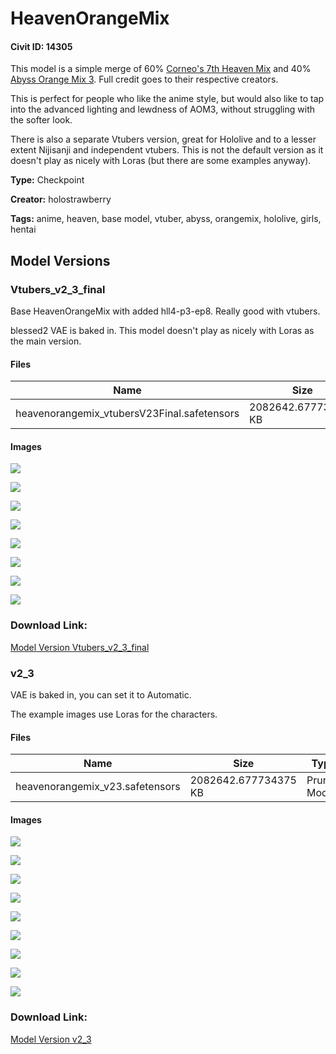 # HeavenOrangeMix

#### Civit ID: 14305

<p>This model is a simple merge of 60% <a target="_blank" rel="ugc" href="https://civitai.com/models/4669/corneos-7th-heaven-mix">Corneo's 7th Heaven Mix</a> and 40% <a target="_blank" rel="ugc" href="https://civitai.com/models/9942/abyssorangemix3-aom3">Abyss Orange Mix 3</a>. Full credit goes to their respective creators.</p><p>This is perfect for people who like the anime style, but would also like to tap into the advanced lighting and lewdness of AOM3, without struggling with the softer look.</p><p>There is also a separate Vtubers version, great for Hololive and to a lesser extent Nijisanji and independent vtubers. This is not the default version as it doesn't play as nicely with Loras (but there are some examples anyway).</p>

**Type:** Checkpoint

**Creator:** holostrawberry

**Tags:** anime, heaven, base model, vtuber, abyss, orangemix, hololive, girls, hentai

## Model Versions

### Vtubers_v2_3_final

<p>Base HeavenOrangeMix with added hll4-p3-ep8. Really good with vtubers.</p><p>blessed2 VAE is baked in. This model doesn't play as nicely with Loras as the main version.</p>

#### Files

| Name | Size | Type | Format | Download Url | AutoV1 | AutoV2 | SHA256 | CRC32 | BLAKE3 |
| --- | --- | --- | --- | --- | --- | --- | --- | --- | --- |
| heavenorangemix_vtubersV23Final.safetensors | 2082642.677734375 KB | Model | SafeTensor | https://civitai.com/api/download/models/55332 | F4D8697E | 865D0EF6E2 | 865D0EF6E244B7BADD1E53C5AC862705B659919869FC1D741C720FB16CC85769 | 8780505A | A4AEC6CD9A3F39BB2DF13C61022155F9E4D9A74CA35A6A0467AE9566C902000D |

#### Images

<p><img src="https://image.civitai.com/xG1nkqKTMzGDvpLrqFT7WA/9a5410be-628c-4105-2b37-b2b994692700/width=450/598943.jpeg" /></p>

<p><img src="https://image.civitai.com/xG1nkqKTMzGDvpLrqFT7WA/a3548c2c-d2dc-408a-1cc8-c7fce1423d00/width=450/598944.jpeg" /></p>

<p><img src="https://image.civitai.com/xG1nkqKTMzGDvpLrqFT7WA/4545c1fb-81e0-45cb-5b47-4cdf12ef6d00/width=450/598945.jpeg" /></p>

<p><img src="https://image.civitai.com/xG1nkqKTMzGDvpLrqFT7WA/6674146b-0a9c-4ab1-ba00-bab072212000/width=450/598990.jpeg" /></p>

<p><img src="https://image.civitai.com/xG1nkqKTMzGDvpLrqFT7WA/78abcaae-7516-4805-4c29-669fb196b000/width=450/598942.jpeg" /></p>

<p><img src="https://image.civitai.com/xG1nkqKTMzGDvpLrqFT7WA/03959efc-92fb-45bd-1941-0823df5bed00/width=450/599063.jpeg" /></p>

<p><img src="https://image.civitai.com/xG1nkqKTMzGDvpLrqFT7WA/ed3b1e20-d535-4a44-34a9-1ebc7ad8b200/width=450/599062.jpeg" /></p>

<p><img src="https://image.civitai.com/xG1nkqKTMzGDvpLrqFT7WA/3fdf5eb2-6d6b-4fb6-7e9b-126161b3e600/width=450/599061.jpeg" /></p>

### Download Link:

[Model Version Vtubers_v2_3_final](https://civitai.com/api/download/models/55332)

### v2_3

<p>VAE is baked in, you can set it to Automatic.</p><p>The example images use Loras for the characters.</p><p></p>

#### Files

| Name | Size | Type | Format | Download Url | AutoV1 | AutoV2 | SHA256 | CRC32 | BLAKE3 |
| --- | --- | --- | --- | --- | --- | --- | --- | --- | --- |
| heavenorangemix_v23.safetensors | 2082642.677734375 KB | Pruned Model | SafeTensor | https://civitai.com/api/download/models/16836 | E24A9C03 | A7C433ADDA | A7C433ADDAB283CBF875D5A11268477E59A71060BFF58507464C957DFEEF4535 | DFCA9B70 | 76AA6EACECF73894637F5E43EFA76FE3CA68173089CAE5D5535F9E252399C55F |

#### Images

<p><img src="https://image.civitai.com/xG1nkqKTMzGDvpLrqFT7WA/239a67a2-90d2-4baf-ecec-7ca17481a800/width=450/170201.jpeg" /></p>

<p><img src="https://image.civitai.com/xG1nkqKTMzGDvpLrqFT7WA/b9fdbff8-27c6-4fd4-2c64-76f05c3dd000/width=450/171249.jpeg" /></p>

<p><img src="https://image.civitai.com/xG1nkqKTMzGDvpLrqFT7WA/0d5b8945-046e-4199-6a40-840015594300/width=450/171310.jpeg" /></p>

<p><img src="https://image.civitai.com/xG1nkqKTMzGDvpLrqFT7WA/56de1400-6f4d-4892-233f-9485eb022b00/width=450/171309.jpeg" /></p>

<p><img src="https://image.civitai.com/xG1nkqKTMzGDvpLrqFT7WA/2c380f85-177e-4a2e-bdeb-78aa00d71000/width=450/171248.jpeg" /></p>

<p><img src="https://image.civitai.com/xG1nkqKTMzGDvpLrqFT7WA/29e71c6e-3ff3-4411-f229-4330d55dfc00/width=450/171247.jpeg" /></p>

<p><img src="https://image.civitai.com/xG1nkqKTMzGDvpLrqFT7WA/1739f22c-c573-4101-76dc-5bde9e63a000/width=450/171246.jpeg" /></p>

<p><img src="https://image.civitai.com/xG1nkqKTMzGDvpLrqFT7WA/59415795-8f64-4fcd-b1ff-f84b5727e100/width=450/170203.jpeg" /></p>

<p><img src="https://image.civitai.com/xG1nkqKTMzGDvpLrqFT7WA/f904bdc9-f88e-4e9b-f67b-0c15cd075300/width=450/170202.jpeg" /></p>

### Download Link:

[Model Version v2_3](https://civitai.com/api/download/models/16836)

